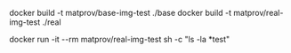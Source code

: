 docker build -t matprov/base-img-test ./base
docker build -t matprov/real-img-test ./real


docker run -it --rm matprov/real-img-test sh -c "ls -la *test"